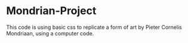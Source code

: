 # Mondrian-Project
This code is using basic css to replicate a form of art by Pieter Cornelis Mondriaan, using a computer code.
